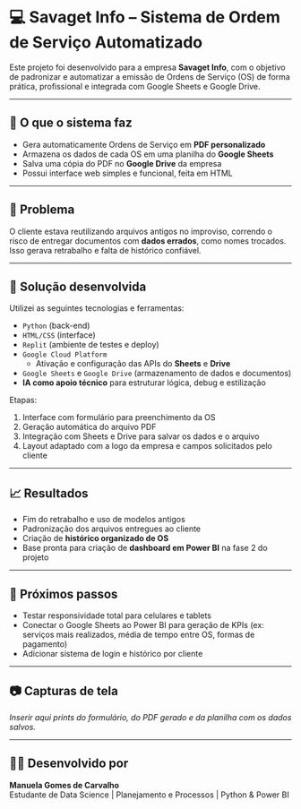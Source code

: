 # 💻 Savaget Info – Sistema de Ordem de Serviço Automatizado

Este projeto foi desenvolvido para a empresa **Savaget Info**, com o objetivo de padronizar e automatizar a emissão de Ordens de Serviço (OS) de forma prática, profissional e integrada com Google Sheets e Google Drive.

---

## 🧩 O que o sistema faz

- Gera automaticamente Ordens de Serviço em **PDF personalizado**
- Armazena os dados de cada OS em uma planilha do **Google Sheets**
- Salva uma cópia do PDF no **Google Drive** da empresa
- Possui interface web simples e funcional, feita em HTML

---

## 🧠 Problema

O cliente estava reutilizando arquivos antigos no improviso, correndo o risco de entregar documentos com **dados errados**, como nomes trocados. Isso gerava retrabalho e falta de histórico confiável.

---

## 🚀 Solução desenvolvida

Utilizei as seguintes tecnologias e ferramentas:

- `Python` (back-end)
- `HTML/CSS` (interface)
- `Replit` (ambiente de testes e deploy)
- `Google Cloud Platform`
  - Ativação e configuração das APIs do **Sheets** e **Drive**
- `Google Sheets` e `Google Drive` (armazenamento de dados e documentos)
- **IA como apoio técnico** para estruturar lógica, debug e estilização

Etapas:
1. Interface com formulário para preenchimento da OS
2. Geração automática do arquivo PDF
3. Integração com Sheets e Drive para salvar os dados e o arquivo
4. Layout adaptado com a logo da empresa e campos solicitados pelo cliente

---

## 📈 Resultados

- Fim do retrabalho e uso de modelos antigos
- Padronização dos arquivos entregues ao cliente
- Criação de **histórico organizado de OS**
- Base pronta para criação de **dashboard em Power BI** na fase 2 do projeto

---

## 🧪 Próximos passos

- Testar responsividade total para celulares e tablets
- Conectar o Google Sheets ao Power BI para geração de KPIs (ex: serviços mais realizados, média de tempo entre OS, formas de pagamento)
- Adicionar sistema de login e histórico por cliente

---

## 📷 Capturas de tela

*Inserir aqui prints do formulário, do PDF gerado e da planilha com os dados salvos.*

---

## 👩‍💻 Desenvolvido por

**Manuela Gomes de Carvalho**  
Estudante de Data Science | Planejamento e Processos | Python & Power BI

